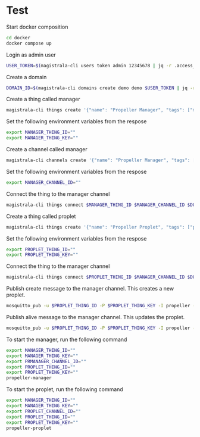 # Test

Start docker composition

```bash
cd docker
docker compose up
```

Login as admin user

```bash
USER_TOKEN=$(magistrala-cli users token admin 12345678 | jq -r .access_token)
```

Create a domain

```bash
DOMAIN_ID=$(magistrala-cli domains create demo demo $USER_TOKEN | jq -r .id)
```

Create a thing called manager

```bash
magistrala-cli things create '{"name": "Propeller Manager", "tags": ["manager", "propeller"], "status": "enabled"}' $DOMAIN_ID $USER_TOKEN
```

Set the following environment variables from the respose

```bash
export MANAGER_THING_ID=""
export MANAGER_THING_KEY=""
```

Create a channel called manager

```bash
magistrala-cli channels create '{"name": "Propeller Manager", "tags": ["manager", "propeller"], "status": "enabled"}' $DOMAIN_ID $USER_TOKEN
```

Set the following environment variables from the respose

```bash
export MANAGER_CHANNEL_ID=""
```

Connect the thing to the manager channel

```bash
magistrala-cli things connect $MANAGER_THING_ID $MANAGER_CHANNEL_ID $DOMAIN_ID $USER_TOKEN
```

Create a thing called proplet

```bash
magistrala-cli things create '{"name": "Propeller Proplet", "tags": ["proplet", "propeller"], "status": "enabled"}' $DOMAIN_ID $USER_TOKEN
```

Set the following environment variables from the respose

```bash
export PROPLET_THING_ID=""
export PROPLET_THING_KEY=""
```

Connect the thing to the manager channel

```bash
magistrala-cli things connect $PROPLET_THING_ID $MANAGER_CHANNEL_ID $DOMAIN_ID $USER_TOKEN
```

Publish create message to the manager channel. This creates a new proplet.

```bash
mosquitto_pub -u $PROPLET_THING_ID -P $PROPLET_THING_KEY -I propeller -t channels/$MANAGER_CHANNEL_ID/messages/control/proplet/create -h localhost -m "{\"proplet_id\": \"$PROPLET_THING_ID\", \"name\": \"proplet-1\"}"
```

Publish alive message to the manager channel. This updates the proplet.

```bash
mosquitto_pub -u $PROPLET_THING_ID -P $PROPLET_THING_KEY -I propeller -t channels/$MANAGER_CHANNEL_ID/messages/control/proplet/alive -h localhost -m "{\"proplet_id\": \"$PROPLET_THING_ID\"}"
```

To start the manager, run the following command

```bash
export MANAGER_THING_ID=""
export MANAGER_THING_KEY=""
export PRMANAGER_CHANNEL_ID=""
export PROPLET_THING_ID=""
export PROPLET_THING_KEY=""
propeller-manager
```

To start the proplet, run the following command

```bash
export MANAGER_THING_ID=""
export MANAGER_THING_KEY=""
export PROPLET_CHANNEL_ID=""
export PROPLET_THING_ID=""
export PROPLET_THING_KEY=""
propeller-proplet
```
